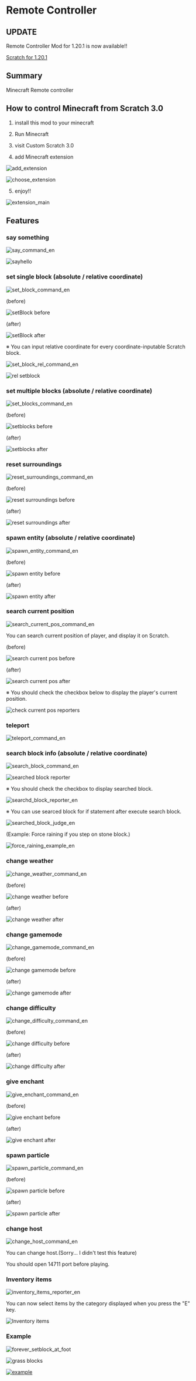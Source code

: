 # Remote Controller


## UPDATE

Remote Controller Mod for 1.20.1 is now available!!

[Scratch for 1.20.1](https://takecx.github.io/scratch-gui/1-20-1/)

## Summary
Minecraft Remote controller

## How to control Minecraft from Scratch 3.0
1. install this mod to your minecraft

2. Run Minecraft

3. visit Custom Scratch 3.0

4. add Minecraft extension


![add_extension](https://github.com/takecx/raspberryjammod/blob/master/asset/add_extension.png?raw=true)

![choose_extension](https://github.com/takecx/raspberryjammod/blob/master/asset/choose_extension.png?raw=true)

5. enjoy!!

![extension_main](https://github.com/takecx/raspberryjammod/blob/master/asset/extension_main_en.png?raw=true)


## Features
### say something

![say_command_en](https://github.com/takecx/raspberryjammod/blob/master/asset/say_command_en.png?raw=true)

![sayhello](https://qiita-image-store.s3.ap-northeast-1.amazonaws.com/0/245628/9a11c319-3e9c-0eb4-0795-086ec2d0c9a2.png)

### set single block (absolute / relative coordinate)

![set_block_command_en](https://github.com/takecx/raspberryjammod/blob/master/asset/set_block_command_en.png?raw=true)

(before)

![setBlock before](https://qiita-image-store.s3.ap-northeast-1.amazonaws.com/0/245628/02238e84-6c61-51f8-c670-f3a4eaa76e47.png)

(after)

![setBlock after](https://qiita-image-store.s3.ap-northeast-1.amazonaws.com/0/245628/32213947-36b8-b660-aac8-abb8c193c089.png)

※ You can input relative coordinate for every coordinate-inputable Scratch block.

![set_block_rel_command_en](https://github.com/takecx/raspberryjammod/blob/master/asset/set_block_rel_command_en.png?raw=true)

![rel setblock](https://qiita-image-store.s3.ap-northeast-1.amazonaws.com/0/245628/fd6f08a4-5050-758f-b9be-cdf8dd9ace75.png)

### set multiple blocks (absolute / relative coordinate)

![set_blocks_command_en](https://github.com/takecx/raspberryjammod/blob/master/asset/set_blocks_command_en.png?raw=true)

(before)

![setblocks before](https://qiita-image-store.s3.ap-northeast-1.amazonaws.com/0/245628/02238e84-6c61-51f8-c670-f3a4eaa76e47.png)

(after)

![setblocks after](https://qiita-image-store.s3.ap-northeast-1.amazonaws.com/0/245628/9db23fe4-6d7f-ee33-2558-5977b52dc461.png)


### reset surroundings

![reset_surroundings_command_en](https://github.com/takecx/raspberryjammod/blob/master/asset/reset_surroundings_command_en.png?raw=true)

(before)

![reset surroundings before](https://qiita-image-store.s3.ap-northeast-1.amazonaws.com/0/245628/6c063c9d-788c-80ee-1383-187d32f6399d.png)

(after)

![reset surroundings after](https://qiita-image-store.s3.ap-northeast-1.amazonaws.com/0/245628/6e6d522e-79dc-c22e-43da-b6e90ceb60ec.png)

### spawn entity (absolute / relative coordinate)

![spawn_entity_command_en](https://github.com/takecx/raspberryjammod/blob/master/asset/spawn_entity_command_en.png?raw=true)

(before)

![spawn entity before](https://qiita-image-store.s3.ap-northeast-1.amazonaws.com/0/245628/02238e84-6c61-51f8-c670-f3a4eaa76e47.png)

(after)

![spawn entity after](https://qiita-image-store.s3.ap-northeast-1.amazonaws.com/0/245628/148174bc-ee46-b613-040b-73657f44aadb.png)

### search current position

![search_current_pos_command_en](https://github.com/takecx/raspberryjammod/blob/master/asset/search_current_pos_command_en.png?raw=true)

You can search current position of player, and display it on Scratch.

(before)

![search current pos before](https://qiita-image-store.s3.ap-northeast-1.amazonaws.com/0/245628/5adf0954-08c0-2156-f156-386e1afda7da.png)

(after)

![search current pos after](https://qiita-image-store.s3.ap-northeast-1.amazonaws.com/0/245628/f76dfd5c-0543-67f5-bf51-e913af049300.png)

※ You should check the checkbox below to display the player's current position.

![check current pos reporters](https://qiita-image-store.s3.ap-northeast-1.amazonaws.com/0/245628/02dd3d86-ee10-822d-b367-10b9bc05d95a.png)

### teleport

![teleport_command_en](https://github.com/takecx/raspberryjammod/blob/master/asset/teleport_command_en.png?raw=true)

### search block info (absolute / relative coordinate)

![search_block_command_en](https://github.com/takecx/raspberryjammod/blob/master/asset/search_block_command_en.png?raw=true)

![searched block reporter](https://qiita-image-store.s3.ap-northeast-1.amazonaws.com/0/245628/27079c8d-d600-7f07-b6e6-7356dabffec2.png)

※ You should check the checkbox to display searched block.

![searchd_block_reporter_en](https://github.com/takecx/raspberryjammod/blob/master/asset/searchd_block_reporter_en.png?raw=true)

※ You can use searced block for if statement after execute search block.

![searched_block_judge_en](https://github.com/takecx/raspberryjammod/blob/master/asset/searched_block_judge_en.png?raw=true)

(Example: Force raining if you step on stone block.)

![force_raining_example_en](https://github.com/takecx/raspberryjammod/blob/master/asset/force_raining_example_en.png?raw=true)

### change weather

![change_weather_command_en](https://github.com/takecx/raspberryjammod/blob/master/asset/change_weather_command_en.png?raw=true)

(before)

![change weather before](https://qiita-image-store.s3.ap-northeast-1.amazonaws.com/0/245628/6e6d522e-79dc-c22e-43da-b6e90ceb60ec.png)

(after)

![change weather after](https://qiita-image-store.s3.ap-northeast-1.amazonaws.com/0/245628/89a38dfa-d634-5802-34c8-7c3da2af63bf.png)

### change gamemode

![change_gamemode_command_en](https://github.com/takecx/raspberryjammod/blob/master/asset/change_gamemode_command_en.png?raw=true)

(before)

![change gamemode before](https://qiita-image-store.s3.ap-northeast-1.amazonaws.com/0/245628/6e6d522e-79dc-c22e-43da-b6e90ceb60ec.png)

(after)

![change gamemode after](https://qiita-image-store.s3.ap-northeast-1.amazonaws.com/0/245628/3781cc76-0e8e-b988-f5ae-dfe916fb8a3a.png)

### change difficulty

![change_difficulty_command_en](https://github.com/takecx/raspberryjammod/blob/master/asset/change_difficulty_command_en.png?raw=true)

(before)

![change difficulty before](https://qiita-image-store.s3.ap-northeast-1.amazonaws.com/0/245628/6e6d522e-79dc-c22e-43da-b6e90ceb60ec.png)

(after)

![change difficulty after](https://qiita-image-store.s3.ap-northeast-1.amazonaws.com/0/245628/e212f88b-4b5f-07fd-ccd1-520311f4a950.png)

### give enchant

![give_enchant_command_en](https://github.com/takecx/raspberryjammod/blob/master/asset/give_enchant_command_en.png?raw=true)

(before)

![give enchant before](https://qiita-image-store.s3.ap-northeast-1.amazonaws.com/0/245628/b160f84a-ff44-6be7-6f7a-a1070f911f36.png)

(after)

![give enchant after](https://qiita-image-store.s3.ap-northeast-1.amazonaws.com/0/245628/b3b2f3e2-0ae4-ca7b-b7ab-1583a70b288d.png)

### spawn particle

![spawn_particle_command_en](https://github.com/takecx/raspberryjammod/blob/master/asset/spawn_particle_command_en.png?raw=true)

(before)

![spawn particle before](https://qiita-image-store.s3.ap-northeast-1.amazonaws.com/0/245628/6e6d522e-79dc-c22e-43da-b6e90ceb60ec.png)

(after)

![spawn particle after](https://qiita-image-store.s3.ap-northeast-1.amazonaws.com/0/245628/c645d212-57b2-f65f-1f2d-0a495fd348d9.png)

### change host

![change_host_command_en](https://github.com/takecx/raspberryjammod/blob/master/asset/change_host_command_en.png?raw=true)

You can change host.(Sorry... I didn't test this feature)

You should open 14711 port before playing.

### Inventory items

![inventory_items_reporter_en](https://github.com/takecx/raspberryjammod/blob/master/asset/inventory_items_reporter_en.png?raw=true)

You can now select items by the category displayed when you press the "E" key.

![Inventory items](https://qiita-image-store.s3.ap-northeast-1.amazonaws.com/0/245628/53d9ff78-13ef-e9bd-2857-e5c4739def36.png)

### Example

![forever_setblock_at_foot](https://github.com/takecx/raspberryjammod/blob/master/asset/forever_setblock_at_foot.png?raw=true)

![grass blocks](https://github.com/takecx/raspberryjammod/blob/master/asset/forever_setblock_at_foot_mc.png?raw=true)

[![example](https://img.youtube.com/vi/DYU6XM-2fS8&ab_channel=noguchitakeshi/0.jpg)](https://www.youtube.com/watch?v=DYU6XM-2fS8&ab_channel=noguchitakeshi)
